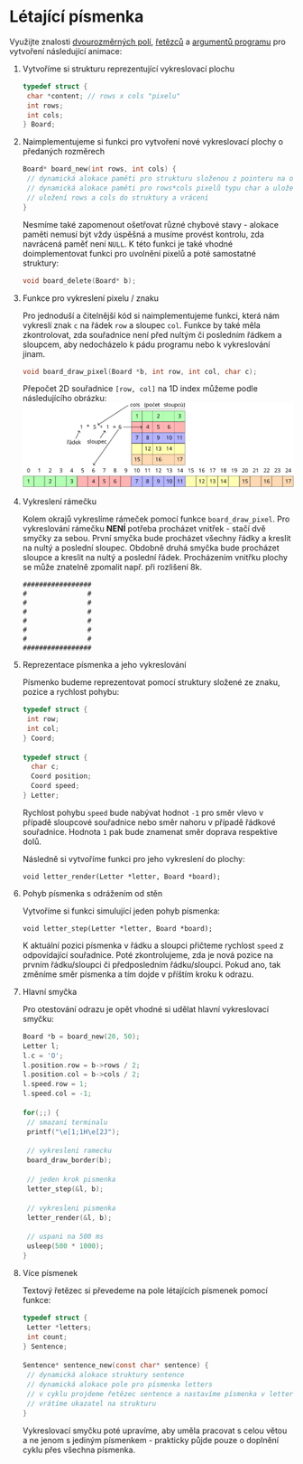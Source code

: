 # Létající písmenka

Využijte znalosti [dvourozměrných polí](../c/pole/vicerozmerne_pole.md), [řetězců](../c/text/retezce.md)
a [argumentů programu](../ruzne/funkce_main.md#vstupní-parametry-funkce-main) pro vytvoření následující
animace:

<asciinema-player src="letters.cast"></asciinema-player>

1. Vytvoříme si strukturu reprezentující vykreslovací plochu

   ```c
   typedef struct {
    char *content; // rows x cols "pixelu"
    int rows;
    int cols;
   } Board;
   ```
2. Naimplementujeme si funkci pro vytvoření nové vykreslovací plochy o předaných rozměrech

   ```c
   Board* board_new(int rows, int cols) {
    // dynamická alokace paměti pro strukturu složenou z pointeru na obsah a dvou proměnných udávající rozměry
    // dynamická alokace paměti pro rows*cols pixelů typu char a uložení do pointeru content
    // uložení rows a cols do struktury a vrácení
   }
   ```
   
   Nesmíme také zapomenout ošetřovat různé chybové stavy - alokace paměti nemusí být vždy úspěšná a musíme provést kontrolu, zda navrácená paměť není `NULL`.
   K této funkci je také vhodné doimplementovat funkci pro uvolnění pixelů a poté samostatné struktury:
   ```c
   void board_delete(Board* b);
   ```

3. Funkce pro vykreslení pixelu / znaku

   Pro jednoduší a čitelnější kód si naimplementujeme funkci, která nám vykreslí znak `c` na řádek `row` a sloupec `col`.
   Funkce by také měla zkontrolovat, zda souřadnice není před nultým či posledním řádkem a sloupcem, aby nedocházelo k pádu programu nebo k vykreslování jinam.

   ```c
   void board_draw_pixel(Board *b, int row, int col, char c);
   ```

   Přepočet 2D souřadnice `[row, col]` na 1D index můžeme podle následujícího obrázku:
   <img src="/static/img/2d_array.svg">

4. Vykreslení rámečku
   
   Kolem okrajů vykreslíme rámeček pomocí funkce `board_draw_pixel`.
   Pro vykreslování rámečku **NENÍ** potřeba procházet vnitřek - stačí dvě smyčky za sebou.
   První smyčka bude procházet všechny řádky a kreslit na nultý a poslední sloupec.
   Obdobně druhá smyčka bude procházet sloupce a kreslit na nultý a poslední řádek.
   Procházením vnitřku plochy se může znatelně zpomalit např. při rozlišení 8k.

   ```
   #################
   #               #
   #               #
   #               #
   #               #
   #               #
   #               #
   #################
   ```
5. Reprezentace písmenka a jeho vykreslování

   Písmenko budeme reprezentovat pomocí struktury složené ze znaku, pozice a rychlost pohybu:
   ```c
   typedef struct {
    int row;
    int col;
   } Coord;

   typedef struct {
     char c;
     Coord position;
     Coord speed;
   } Letter;
   ```

   Rychlost pohybu `speed` bude nabývat hodnot `-1` pro směr vlevo v případě sloupcové souřadnice nebo směr nahoru v případě řádkové souřadnice.
   Hodnota `1` pak bude znamenat směr doprava respektive dolů.

   Následně si vytvoříme funkci pro jeho vykreslení do plochy:
   ```
   void letter_render(Letter *letter, Board *board);
   ```

6. Pohyb písmenka s odrážením od stěn

   Vytvoříme si funkci simulující jeden pohyb písmenka:
   ```
   void letter_step(Letter *letter, Board *board);
   ```
   
   K aktuální pozici písmenka v řádku a sloupci přičteme rychlost `speed` z odpovídající souřadnice.
   Poté zkontrolujeme, zda je nová pozice na prvním řádku/sloupci či předposledním řádku/sloupci.
   Pokud ano, tak změníme směr písmenka a tím dojde v příštím kroku k odrazu.
 
7. Hlavní smyčka

   Pro otestování odrazu je opět vhodné si udělat hlavní vykreslovací smyčku:

   ```c
   Board *b = board_new(20, 50);
   Letter l;
   l.c = 'O';
   l.position.row = b->rows / 2;
   l.position.col = b->cols / 2;
   l.speed.row = 1;
   l.speed.col = -1;

   for(;;) {
    // smazani terminalu
    printf("\e[1;1H\e[2J");

    // vykresleni ramecku
    board_draw_border(b);

    // jeden krok pismenka
    letter_step(&l, b);

    // vykresleni pismenka
    letter_render(&l, b);

    // uspani na 500 ms
    usleep(500 * 1000);
   }
   ```
8. Více písmenek

   Textový řetězec si převedeme na pole létajících písmenek pomocí funkce:

   ```c
   typedef struct {
    Letter *letters;
    int count;
   } Sentence;

   Sentence* sentence_new(const char* sentence) {
    // dynamická alokace struktury sentence
    // dynamická alokace pole pro písmenka letters
    // v cyklu projdeme řetězec sentence a nastavíme písmenka v letters, tak aby následovala za sebou a měla náhodnou rychlost
    // vrátíme ukazatel na strukturu
   }
   ```

   Vykreslovací smyčku poté upravíme, aby uměla pracovat s celou větou a ne jenom s jediným písmenkem - prakticky půjde pouze o doplnění cyklu přes všechna písmenka.
